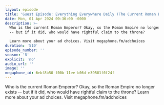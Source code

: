 ```yaml
---
layout: episode
title: 'Guest Episode: Everything Everywhere Daily (The Current Roman Emperor)'
date: Mon, 01 Apr 2024 09:36:00 -0000
description: >-
  Who is the current Roman Emperor? Okay, so the Roman Empire no longer exists
  -- but if it did, who would have rightful claim to the throne?

  Learn more about your ad choices. Visit megaphone.fm/adchoices
duration: '510'
episode_number: ''
season: '8'
explicit: 'no'
audio_url: ''
image: ''
megaphone_id: 6ebf8b50-f00b-11ee-b06d-e39501f0f24f
---
```


Who is the current Roman Emperor? Okay, so the Roman Empire no longer exists -- but if it did, who would have rightful claim to the throne?
Learn more about your ad choices. Visit megaphone.fm/adchoices